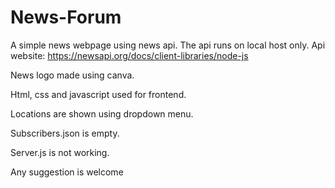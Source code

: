 # News-Forum

A simple news webpage using news api.
The api runs on local host only.
Api website: https://newsapi.org/docs/client-libraries/node-js

News logo made using canva.

Html, css and javascript used for frontend.

Locations are shown using dropdown menu.

Subscribers.json is empty.

Server.js is not working.

Any suggestion  is welcome
